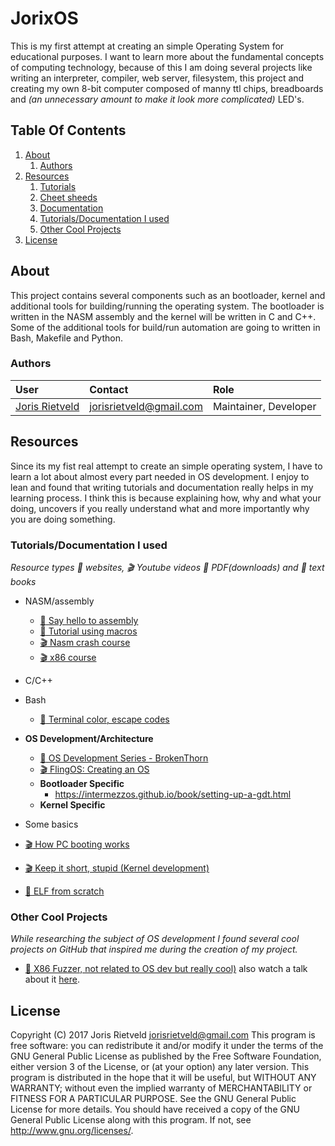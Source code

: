 # JorixOS
 This is my first attempt at creating an simple Operating System for educational purposes. I want to learn more about
 the fundamental concepts of computing technology, because of this I am doing several projects like writing an
 interpreter, compiler, web server, filesystem, this project and creating my own 8-bit computer composed of manny
 ttl chips, breadboards and _(an unnecessary amount to make it look more complicated)_ LED's.

[TOC levels=6]: # "Table Of Contents"

## Table Of Contents
1. [About](#about)
    1. [Authors](#authors)
2. [Resources](#resources)
    1. [Tutorials](#tutorials)
    2. [Cheet sheeds](#cheet-sheeds)
    3. [Documentation](#documentation)
    4. [Tutorials/Documentation I used](#tutorialsdocumentation-i-used)
    5. [Other Cool Projects](#other-cool-projects)
3. [License](#license)

## About
This project contains several components such as an bootloader, kernel and additional tools for building/running
the operating system. The bootloader is written in the NASM assembly and the kernel will be written in C and C++.
Some of the additional tools for build/run automation are going to written in Bash, Makefile and Python.

### Authors

| User                                               | Contact                 | Role                  |
|:---------------------------------------------------|:------------------------|:----------------------|
| [Joris Rietveld](https://github.com/jorisrietveld) | jorisrietveld@gmail.com | Maintainer, Developer |

## Resources
Since its my fist real attempt to create an simple operating system, I have to learn a lot about almost every part
needed in OS development. I enjoy to lean and found that writing tutorials and documentation really helps in my learning
process. I think this is because explaining how, why and what your doing, uncovers if you really understand what and
more importantly why you are doing something.
<!--
Your free to take a look at my tutorials about NASM, OS development and Environment setup (I will probability add more),
but keep in mind that I am still learning and its very possible to encounter errors and I would appreciate any kind of
[feedback](https://github.com/jorisrietveld/Bootloaders/issues/new).
### Tutorials
- TODO add some tutorials.
### Cheet sheeds
### Documentation
- [Get Started]()
- [Building and running]()
- [Source Explained]()
    - [Bootloader]()
    - [Kernel]()
    - [Scripts]()
-->
### Tutorials/Documentation I used
_Resource types :link: websites, :clapper: Youtube videos :blue_book: PDF(downloads) and :book: text books_
- NASM/assembly
    - [ :link: Say hello to assembly](https://github.com/0xAX/asm)
    - [ :link: Tutorial using macros](http://tuttlem.github.io/2013/01/09/making-cleaner-nasm-code-with-macros.html)
    - [ :clapper: Nasm crash course](https://www.youtube.com/watch?v=75gBFiFtAb8)
    - [ :clapper: x86 course](https://www.youtube.com/watch?v=H4Z0S9ZbC0g&list=PL6y3-kASCE338MJ1tIGF-qmuGQqZMWUMz)
- C/C++
- Bash
    - [:link: Terminal color, escape codes](https://misc.flogisoft.com/bash/tip_colors_and_formatting)
- **OS Development/Architecture**
    - [ :link: OS Development Series - BrokenThorn](http://www.brokenthorn.com/Resources/OSDevIndex.html)
    - [ :clapper: FlingOS: Creating an OS](https://www.youtube.com/watch?v=_xlO9MawAqY&index=1&list=PLKbvCgwMcH7BX6Z8Bk1EuFwDa0WGkMnrz)
    - **Bootloader Specific**
        - https://intermezzos.github.io/book/setting-up-a-gdt.html
    - **Kernel Specific**

- Some basics
- [:clapper: How PC booting works](https://www.youtube.com/watch?v=ZplB2v2eMas)
- [:clapper: Keep it short, stupid (Kernel development) ](https://www.youtube.com/watch?v=i64USZYhENI)
- [:link: ELF from scratch ](https://www.conradk.com/article/elf-from-scratch/)


### Other Cool Projects
_While researching the subject of OS development I found several cool projects on GitHub that inspired me during
 the creation of my project._

- [:link: X86 Fuzzer, not related to OS dev but really cool)](https://github.com/xoreaxeaxeax/sandsifter) also watch a talk about it [here](https://www.youtube.com/watch?v=KrksBdWcZgQ&t=1292s).



## License
Copyright (C) 2017 Joris Rietveld <jorisrietveld@gmail.com>
This program is free software: you can redistribute it and/or modify it under the terms of the GNU General Public License as published by the Free Software Foundation, either version 3 of the License, or (at your option) any later version.
This program is distributed in the hope that it will be useful, but WITHOUT ANY WARRANTY; without even the implied warranty of MERCHANTABILITY or FITNESS FOR A PARTICULAR PURPOSE. See the GNU General Public License for more details.
You should have received a copy of the GNU General Public License along with this program. If not, see http://www.gnu.org/licenses/.
